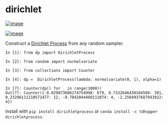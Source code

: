 dirichlet
=========

[![image](https://img.shields.io/travis/tdhopper/dirichlet.svg)](https://travis-ci.org/tdhopper/dirichlet)

[![image](https://img.shields.io/pypi/v/dirichlet.svg)](https://pypi.python.org/pypi/dirichlet)

Construct a [Dirichlet Process](https://github.com/tdhopper/notes-on-dirichlet-processes) from any random sampler.

```
In [1]: from dp import DirichletProcess

In [2]: from random import normalvariate

In [3]: from collections import Counter

In [4]: dp =  DirichletProcess(lambda: normalvariate(0, 1), alpha=1)

In [7]: Counter(dp() for _ in range(1000))
Out[7]: Counter({-0.029073686274754998: 679, 0.7332646430104509: 301, 0.23296111210571477: 12, -0.7042044460111074: 4, -2.2504937687943922: 4})
```

Install with `pip install dirichletprocess` or `conda install -c tdhopper dirichletprocess`.